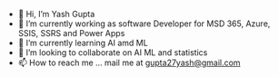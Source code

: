 - 👋 Hi, I’m Yash Gupta
- 👀 I’m currently working as software Developer for MSD 365, Azure, SSIS, SSRS and Power Apps
- 🌱 I’m currently learning AI amd ML
- 💞️ I’m looking to collaborate on AI ML and statistics
- 📫 How to reach me ...
     mail me at gupta27yash@gmail.com

<!---
Yash271997/Yash271997 is a ✨ special ✨ repository because its `README.md` (this file) appears on your GitHub profile.
You can click the Preview link to take a look at your changes.
--->
